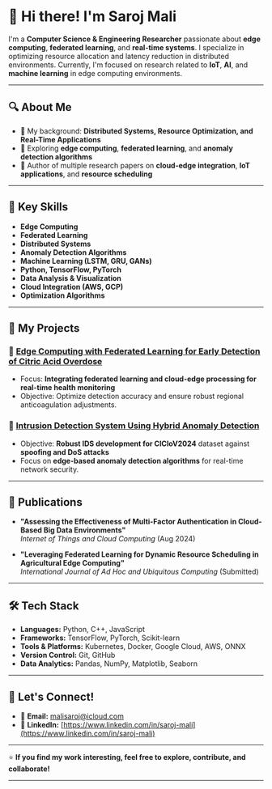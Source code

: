 # 👋 Hi there! I'm Saroj Mali

I'm a **Computer Science & Engineering Researcher** passionate about **edge computing**, **federated learning**, and **real-time systems**. I specialize in optimizing resource allocation and latency reduction in distributed environments. Currently, I'm focused on research related to **IoT**, **AI**, and **machine learning** in edge computing environments.

---

## 🔍 About Me

- 📌 My background: **Distributed Systems, Resource Optimization, and Real-Time Applications**
- 🔧 Exploring **edge computing**, **federated learning**, and **anomaly detection algorithms**
- 📝 Author of multiple research papers on **cloud-edge integration**, **IoT applications**, and **resource scheduling**

---

## 🚀 Key Skills

- **Edge Computing**  
- **Federated Learning**  
- **Distributed Systems**  
- **Anomaly Detection Algorithms**  
- **Machine Learning (LSTM, GRU, GANs)**  
- **Python, TensorFlow, PyTorch**  
- **Data Analysis & Visualization**  
- **Cloud Integration (AWS, GCP)**  
- **Optimization Algorithms**  

---

## 📝 My Projects

### 🔹 [Edge Computing with Federated Learning for Early Detection of Citric Acid Overdose](https://github.com/)
- Focus: **Integrating federated learning and cloud-edge processing for real-time health monitoring**
- Objective: Optimize detection accuracy and ensure robust regional anticoagulation adjustments.

### 🔹 [Intrusion Detection System Using Hybrid Anomaly Detection](https://github.com/)
- Objective: **Robust IDS development for CICIoV2024** dataset against **spoofing and DoS attacks**
- Focus on **edge-based anomaly detection algorithms** for real-time network security.

---

## 📜 Publications

- **"Assessing the Effectiveness of Multi-Factor Authentication in Cloud-Based Big Data Environments"**  
  *Internet of Things and Cloud Computing* (Aug 2024)

- **"Leveraging Federated Learning for Dynamic Resource Scheduling in Agricultural Edge Computing"**  
  *International Journal of Ad Hoc and Ubiquitous Computing* (Submitted)

---

## 🛠️ Tech Stack

- **Languages:** Python, C++, JavaScript  
- **Frameworks:** TensorFlow, PyTorch, Scikit-learn  
- **Tools & Platforms:** Kubernetes, Docker, Google Cloud, AWS, ONNX  
- **Version Control:** Git, GitHub  
- **Data Analytics:** Pandas, NumPy, Matplotlib, Seaborn  

---

## 💬 Let's Connect!

- 📧 **Email:** [malisaroj@icloud.com](mailto:malisaroj@icloud.com)  
- 🔗 **LinkedIn:** [https://www.linkedin.com/in/saroj-mali](https://www.linkedin.com/in/saroj-mali)  

---

⭐ **If you find my work interesting, feel free to explore, contribute, and collaborate!**

---
